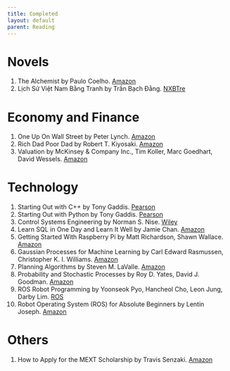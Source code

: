 ```yaml
---
title: Completed
layout: default
parent: Reading
---
```


# Novels
1. The Alchemist by Paulo Coelho. [Amazon](https://www.amazon.co.jp/dp/0007155662)
2. Lịch Sử Việt Nam Bằng Tranh by Trần Bạch Đằng. [NXBTre](https://www.nxbtre.com.vn/sach/lich-su-viet-nam-bang-tranh-boxset-53-tap-156788.html)

# Economy and Finance
1. One Up On Wall Street by Peter Lynch. [Amazon](https://www.amazon.co.jp/-/en/Peter-Lynch/dp/0743200403)
2. Rich Dad Poor Dad by Robert T. Kiyosaki. [Amazon](https://www.amazon.co.jp/-/en/Robert-T-Kiyosaki/dp/1612680194)
3. Valuation by McKinsey & Company Inc., Tim Koller, Marc Goedhart, David Wessels. [Amazon](www.amazon.co.jp/dp/1119610885)

# Technology
1. Starting Out with C++ by Tony Gaddis. [Pearson](https://www.pearson.com/en-us/subject-catalog/p/starting-out-with-c-from-control-structures-to-objects/P200000003320/9780137450626)
2. Starting Out with Python by Tony Gaddis. [Pearson](https://www.pearson.com/en-us/subject-catalog/p/starting-out-with-python/P200000003356/9780136912330)
3. Control Systems Engineering by Norman S. Nise. [Wiley](https://www.wiley.com/en-us/Control+Systems+Engineering%2C+8th+Edition-p-9781119474227)
4. Learn SQL in One Day and Learn It Well by Jamie Chan. [Amazon](https://www.amazon.co.jp/-/en/LCF-Publishing/dp/1731039662)
5. Getting Started With Raspberry Pi by Matt Richardson, Shawn Wallace. [Amazon](https://www.amazon.co.jp/-/en/Matt-Richardson/dp/1449344216)
6. Gaussian Processes for Machine Learning by Carl Edward Rasmussen, Christopher K. I. Williams. [Amazon](https://www.amazon.com/Gaussian-Processes-Learning-Adaptive-Computation/dp/026218253X)
7. Planning Algorithms by Steven M. LaValle. [Amazon](https://www.amazon.com/Planning-Algorithms-Steven-M-LaValle/dp/0521862051)
8. Probability and Stochastic Processes by Roy D. Yates, David J. Goodman. [Amazon](https://www.amazon.com/Probability-Stochastic-Processes-Introduction-Electrical/dp/1118324560)
9. ROS Robot Programming by Yoonseok Pyo, Hancheol Cho, Leon Jung, Darby Lim. [ROS](https://wiki.ros.org/Books/ROS_Robot_Programming_English)
10. Robot Operating System (ROS) for Absolute Beginners by Lentin Joseph. [Amazon](https://www.amazon.co.jp/-/en/Lentin-Joseph-ebook/dp/B07D9CGKQ7)





# Others
1. How to Apply for the MEXT Scholarship by Travis Senzaki. [Amazon](https://www.amazon.co.jp/-/en/Travis-Senzaki/dp/4909776001)